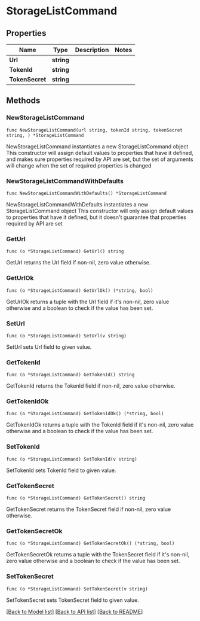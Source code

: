 # StorageListCommand

## Properties

Name | Type | Description | Notes
------------ | ------------- | ------------- | -------------
**Url** | **string** |  | 
**TokenId** | **string** |  | 
**TokenSecret** | **string** |  | 

## Methods

### NewStorageListCommand

`func NewStorageListCommand(url string, tokenId string, tokenSecret string, ) *StorageListCommand`

NewStorageListCommand instantiates a new StorageListCommand object
This constructor will assign default values to properties that have it defined,
and makes sure properties required by API are set, but the set of arguments
will change when the set of required properties is changed

### NewStorageListCommandWithDefaults

`func NewStorageListCommandWithDefaults() *StorageListCommand`

NewStorageListCommandWithDefaults instantiates a new StorageListCommand object
This constructor will only assign default values to properties that have it defined,
but it doesn't guarantee that properties required by API are set

### GetUrl

`func (o *StorageListCommand) GetUrl() string`

GetUrl returns the Url field if non-nil, zero value otherwise.

### GetUrlOk

`func (o *StorageListCommand) GetUrlOk() (*string, bool)`

GetUrlOk returns a tuple with the Url field if it's non-nil, zero value otherwise
and a boolean to check if the value has been set.

### SetUrl

`func (o *StorageListCommand) SetUrl(v string)`

SetUrl sets Url field to given value.


### GetTokenId

`func (o *StorageListCommand) GetTokenId() string`

GetTokenId returns the TokenId field if non-nil, zero value otherwise.

### GetTokenIdOk

`func (o *StorageListCommand) GetTokenIdOk() (*string, bool)`

GetTokenIdOk returns a tuple with the TokenId field if it's non-nil, zero value otherwise
and a boolean to check if the value has been set.

### SetTokenId

`func (o *StorageListCommand) SetTokenId(v string)`

SetTokenId sets TokenId field to given value.


### GetTokenSecret

`func (o *StorageListCommand) GetTokenSecret() string`

GetTokenSecret returns the TokenSecret field if non-nil, zero value otherwise.

### GetTokenSecretOk

`func (o *StorageListCommand) GetTokenSecretOk() (*string, bool)`

GetTokenSecretOk returns a tuple with the TokenSecret field if it's non-nil, zero value otherwise
and a boolean to check if the value has been set.

### SetTokenSecret

`func (o *StorageListCommand) SetTokenSecret(v string)`

SetTokenSecret sets TokenSecret field to given value.



[[Back to Model list]](../README.md#documentation-for-models) [[Back to API list]](../README.md#documentation-for-api-endpoints) [[Back to README]](../README.md)


